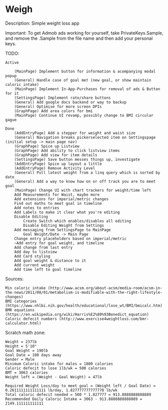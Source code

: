 # Weigh

Description: Simple weight loss app

Important: To get Admob ads working for yourself, take PrivateKeys.Sample, and remove the .Sample from the file name and then add your personal keys.


TODO:

	Active

		(MainPage) Implement button for information & acompanying modal popup
		(General) Handle case of goal met (new goal, or show maintain caloric intake)
		(MainPage) Implement In-App-Purchases for removal of ads & Button for it
		(SettingsPage) Implement rate/share buttons
		(General) Add google docs backend or way to backup	
		(General) Optimise for more screen DPIs
		(GraphPage) Add area colors for bmi
		(MainPage) Continue UI revamp, possibly change to BMI circular gague		

	Done
		(AddEntryPage) Add a stepper for weight and waist size	
		(General) Navigation breaks pickerselected item on Settingspage (initial setup -> main page nav)
		(GraphPage) Spice up Listview		
		(GraphPage) Add ability to click listview items
		(GraphPage) Add view for item details
		(SettingsPage) Save button messes things up, investigate
		(AddEntryPage) Spice up layout a little
		(AddEntryPage) Remove Activity Level
		(General) Pull latest weight from a linq query which is sorted by date
		(General) Add a way to know how on or off track you are to meet goal
		(MainPage) Change UI with chart trackers for weight/time left
		Add Measurements for Waist, maybe more
		Add extensions for imperial/metric changes
		Find out maths to meet goal in timeline
		Add notes to entries
		Add Labels to make it clear what you're editing
		Disable Editing
			Create Switch which enables/disables all editing
			Disable Editing Weight from Settings
		Add messaging from SettingsPage to MainPage
			Goal Weight/Date -> Main Page		
		Change entry placeholders based on imperial/metric
		~Add entry for goal weight, and timeline
		Add change from last entry
		Add day to listview
		Add Card styling
		Add goal weight & distance to it
		Add current weight
		Add time left to goal timeline


Sources:

	Min caloric intake (http://www.acsm.org/about-acsm/media-room/acsm-in-the-news/2011/08/01/metabolism-is-modifiable-with-the-right-lifestyle-changes)
	BMI categories (https://www.nhlbi.nih.gov/health/educational/lose_wt/BMI/bmicalc.htm)
	BMR equations (https://en.wikipedia.org/wiki/Harris%E2%80%93Benedict_equation)
	Caloric defecit numbers (http://www.exercise4weightloss.com/bmr-calculator.html)


Scratch math zone:

	Weight = 237lb
	Height = 5'10"
	Goal Weight = 190lb
	Goal Date = 180 days away
	Gender = Male
	Minimum Caloric intake for males = 1800 calories
	Caloric defecit to lose 1lb/wk = 500 calories
	BMT = 3063 calories
	Weight left = (Weight - Goal Weight) = 47lb

	Required Weight Loss/day to meet goal = (Weight left / Goal Date) = 0.2611111111111111 lb/day, 1.827777777777778 lb/wk
	Total caloric defecit needed = 500 * 1.827777 = 913.8888888888889
	Recommended Daily Caloric Intake = 3063 - 913.8888888888889 = 2149.111111111111

